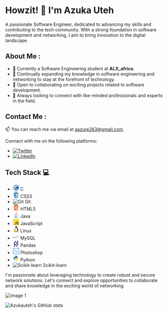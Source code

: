 # Howzit! 👋 I'm Azuka Uteh

A passionate Software Engineer, dedicated to advancing my skills and contributing to the tech community. With a strong foundation in software development and networking, I aim to bring innovation to the digital landscape.

## About Me :

- 🔭 Currently a Software Engineering student at **ALX_africa**.
- 🌱 Continually expanding my knowledge in software engineering and networking to stay at the forefront of technology.
- 👯 Open to collaborating on exciting projects related to software development.
- 🤝 Always looking to connect with like-minded professionals and experts in the field.

## Contact Me :

📫 You can reach me via email at [aazure263@gmail.com](mailto:aazure263@gmail.com).

Connect with me on the following platforms:

- <a href="https://x.com/Magnifi66148508" target="_blank"><img src="https://img.shields.io/twitter/follow/Magnifi66148508?style=social&logo=x" alt="Twitter" width="120px" height="25px" /></a>
- <a href="https://www.linkedin.com/in/azukauteh" target="_blank"><img src="https://img.shields.io/badge/LinkedIn-Connect-blue?logo=linkedin" alt="LinkedIn" width="120px" height="25px" /></a>


## Tech Stack 💻
- <img src="https://raw.githubusercontent.com/devicons/devicon/master/icons/c/c-original.svg" alt="C" width="20" /> C
- <img src="https://raw.githubusercontent.com/devicons/devicon/master/icons/css3/css3-original-wordmark.svg" alt="CSS3" width="20" /> CSS3
- <img src="https://www.vectorlogo.zone/logos/git-scm/git-scm-icon.svg" alt="Git" width="20" /> Git
- <img src="https://raw.githubusercontent.com/devicons/devicon/master/icons/html5/html5-original-wordmark.svg" alt="HTML5" width="20" /> HTML5
- <img src="https://raw.githubusercontent.com/devicons/devicon/master/icons/java/java-original.svg" alt="Java" width="20" /> Java
- <img src="https://raw.githubusercontent.com/devicons/devicon/master/icons/javascript/javascript-original.svg" alt="JavaScript" width="20" /> JavaScript
- <img src="https://raw.githubusercontent.com/devicons/devicon/master/icons/linux/linux-original.svg" alt="Linux" width="20" /> Linux
- <img src="https://raw.githubusercontent.com/devicons/devicon/master/icons/mysql/mysql-original-wordmark.svg" alt="MySQL" width="20" /> MySQL
- <img src="https://raw.githubusercontent.com/devicons/devicon/2ae2a900d2f041da66e950e4d48052658d850630/icons/pandas/pandas-original.svg" alt="Pandas" width="20" /> Pandas
- <img src="https://raw.githubusercontent.com/devicons/devicon/master/icons/photoshop/photoshop-line.svg" alt="Photoshop" width="20" /> Photoshop
- <img src="https://raw.githubusercontent.com/devicons/devicon/master/icons/python/python-original.svg" alt="Python" width="20" /> Python
- <img src="https://upload.wikimedia.org/wikipedia/commons/0/05/Scikit_learn_logo_small.svg" alt="Scikit-learn" width="20" /> Scikit-learn

I'm passionate about leveraging technology to create robust and secure network solutions. Let's connect and explore opportunities to collaborate and share knowledge in the exciting world of networking.

![image 1](https://i.imgur.com/si6dAB6.png)

![Azukauteh's GitHub stats](https://github-readme-stats.vercel.app/api?username=azukauteh&show_icons=true&theme=radical)
